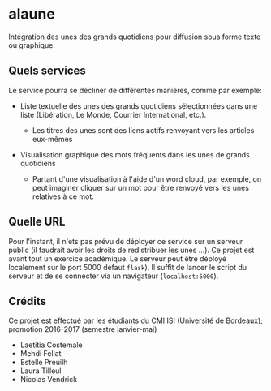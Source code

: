 # alaune

Intégration des unes des grands quotidiens pour diffusion sous forme texte ou graphique.

## Quels services

Le service pourra se décliner de différentes manières, comme par exemple:

* Liste textuelle des unes des grands quotidiens sélectionnées dans une liste (Libération, Le Monde, Courrier International, etc.).
  * Les titres des unes sont des liens actifs renvoyant vers les articles eux-mêmes

* Visualisation graphique des mots fréquents dans les unes de grands quotidiens
  * Partant d'une visualisation à l'aide d'un word cloud, par exemple, on peut imaginer cliquer sur un mot pour être renvoyé vers les unes relatives à ce mot.

## Quelle URL

Pour l'instant, il n'ets pas prévu de déployer ce service sur un serveur public (il faudrait avoir les droits de redistribuer les unes ...). Ce projet est avant tout un exercice académique. Le serveur peut être déployé localement sur le port 5000 défaut `flask`). Il suffit de lancer le script du serveur et de se connecter via un navigateur (`localhost:5000`).

## Crédits

Ce projet est effectué par les étudiants du CMI ISI (Université de Bordeaux); promotion 2016-2017 (semestre janvier-mai)

* Laetitia Costemale
* Mehdi Fellat
* Estelle Preuilh
* Laura Tilleul
* Nicolas Vendrick
